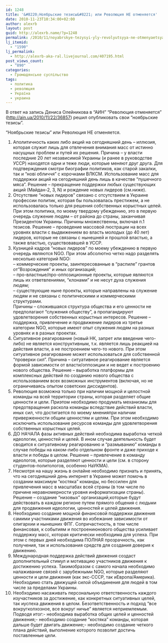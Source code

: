 ```yaml
---
id: 1248
title: '&#8220;Ноябрьские тезисы&#8221; или Революция НЕ отменяется'
date: 2010-11-23T10:34:00+02:00
author: alexrb
layout: post
guid: http://alexrb.name/?p=1248
permalink: /2010/11/noyabrskye-tezysyi-yly-revolyutsyya-ne-otmenyaetsya/
lj_itemid:
  - "1590"
lj_permalink:
  - http://alexrb-aka-ral.livejournal.com/407195.html
post_views_count:
  - "890"
categories:
  - Громадянське суспільство
tags:
  - политика
  - революция
  - Україна
  - украина
---
```

В ответ на запись Дениса Олейникова в &#8220;АИН&#8221; &#8220;Революция отменяется&#8221; (http://ain.ua/2010/11/22/36857) решил опубликовать свои &#8220;ноябрьские тезисы&#8221;.

&#8220;Ноябрьские тезисы&#8221; или Революция НЕ отменяется.  
1. Аполитичность каких либо акций на сегодняшний день &#8211; иллюзия, которая служит лишь для отвлечения внимания масс от истинно насущных проблем и путей их решения. Причина &#8211; у власти последние 20 лет независимой Украины (и ранее в руководстве УССР) находятся одни и теже люди, которые меняют друг друга. Для подтверждения смотри биографии политиков, как старой закалки, так и &#8220;нові обличчя&#8221; с корочками ВЛКСМ. Использование масс для поддержки акций на сегодняшний день лишь в качестве &#8220;пушечного мяса&#8221;. Решение &#8211; прекращение поддержки любых существующих акций (Майдан-2, 3, N) и рождение новых лидеров (см.ниже).  
2. Отсутствие &#8220;новых лидеров&#8221; связано с отсутствием в Украине профессии политик, которая бы пользовалась престижем, а не использовалась только для решения собственных корыстных целей. При этом политика, по моему твердому убеждению, это в первую очередь служение людям &#8211; от района до страны, заканчивая Президентом Украины. Причины множественны, включая п.1 тезисов. Решение &#8211; проведение массовой люстрации на всех уровнях власти с выдвижением во власть молодых (до 40 лет) лидеров, которые не связаны с нынешней и прошлой властью, а также властью, существовавшей в УССР.  
3. Кузницей кадров &#8220;новых лидеров&#8221; по моему убеждению в первую очередь являются NGO. При этом абсолютно четко надо разделять несколько категорий NGO:  
&#8211; коммерческие проекты, заинтересованные в &#8220;распиле&#8221; грантов от&#8221;Возрождения&#8221; и иных организаций;  
&#8211; про-властные/про-оппозиционные проекты, которые являются лишь их ответвлениями, &#8220;клонами&#8221; и не несут духа служения людям;  
&#8211; существующие ныне проекты, которые направлены на служение людям и не связаны с политическими и коммерческими структурами.  
Причины &#8211; сложившаяся структура общества и его ценности не предполагают &#8220;служения обществу&#8221;, а пропагандируют удовлетворения собственных корыстных интересов. Решение &#8211; поддержка, привлечение и продвижение лидеров из третье категории NGO, которые имеют опыт служения людям на разных уровнях и в разных проектах.  
4. Ситуативное реагирование (новый НК, запрет или введение чего-либо) не является конструктивным, т.к. является лишь реакцией на действия власти, а не построением чего-то нового. При этом ситуативное реагирование может использоваться для собственной &#8220;проверки сил&#8221;. Причина &#8211; ситуативное реагирование является формой зависимости от власти/оппозиции и не ведет к построению нового общества. Решение &#8211; выработка платформы для комплексных действий по созданию нового общества с использованием всех возможных инструментов (включая, но не ограничиваясь опытом советских диссидентов).  
5. Революция возможна только при наличии мощной и целостной команды на всей территории страны, которая разделяет общие ценности и цели. Приэтом необходимо продумать механизмы для предотвращения раскола команды вследствие действий власти, иных сил, что достигается по моему мненияпри наличии приверженности общим ценностям и целям. При этом необходимо исключить использование ресурсов команды для удовлетворения собственных корыстных целей.  
6. ДО НАЧАЛА фазы активных действий необходима выработка четкой идеологии, ценностей и целей. В ином случае деятельность будет сводится к ситуативному реагированию и &#8220;размыванию&#8221; команды в случае победы на каком-либо отдельном фронте и даже приходе к власти и победы в целом. Решение &#8211; привлечение в команду идеологов, которые разделяют ценности и цели (см. в сторону студентов-политологов, особенно НаУКМА).  
7. Несмотря на нашу жизнь в онлайне необходимо признать и принять, что на сегодняшний день интернет в Украине может помочь в создании максимум &#8220;костяка&#8221; команды, но бессилен для привлечения масс в масштабах всей страны (в том числе по причине неравномерности уровня информатизации страны). Решение &#8211; создание &#8220;низовых&#8221; организаций,которые будут действовать в каждом регионе путем прямого общения с людьми для продвижения идеологии, ценностей и целей движения.  
8. Необходимо создание мощной финансовой поддержки движения самими участниками движения во избежание зависимости от олигархии и нынешних ФПГ. Сопричастность, в том числе финансовая, к событиям и построениюнового общества усиливает поддержку масс, которая критически необходима для успеха. При этом с первых дней необходима ПОЛНАЯ прозрачность, как получения, так и использования средств для создания доверия к движению.  
9. Международная поддержка действий движения создаст дополнительный стимул и мотивацию участников движения к достижению успеха. Такимобразом с самого начала необходимо налаживание связей с зарубежными NGO, которые разделяют ценности и цели движения (как экс-СССР, так иЕвропа/Америка). Необходимо стать движущей силой объединения для людей в том числе за пределами Украины.  
10. Необходимо насаживать персональную ответственность каждого изучастников за достижение, как конкретных ситуативных целей, так иуспеха движения в целом. Безответственность и подход &#8220;все вокругколхозное, все вокруг ничье&#8221; является неприемлемым.  
Подводя итог:- необходима выработка общих целей и ценностей движения;- необходимо создание &#8220;костяка&#8221; команды, которая дальше будет двигать движение;- необходимо создание четкого плана действий, выполнение которого позволит достичь поставленные цели.